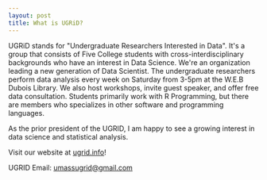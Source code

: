 ```yaml
---
layout: post
title: What is UGRiD?
---
```


UGRiD stands for "Undergraduate Researchers Interested in Data". It's a group that consists of Five College students with cross-interdisciplinary backgrounds who have an interest in Data Science. We're an organization leading a new generation of Data Scientist. The undergraduate researchers perform data analysis every week on Saturday from 3-5pm at the W.E.B Dubois Library. We also host workshops, invite guest speaker, and offer free data consultation. Students primarily work with R Programming, but there are members who specializes in other software and programming languages.

As the prior president of the UGRID, I am happy to see a growing interest in data science and statistical analysis. 

Visit our website at [ugrid.info](https://www.ugrid.info)!<br /> 

UGRID Email: <umassugrid@gmail.com><br />
